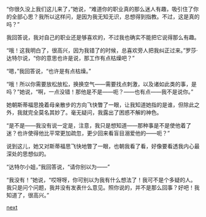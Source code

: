 
“你很久没上我们这儿来了，”她说，“难道你的职业真的那么迷人有趣，吸引住了你的全部心思？我所以这样问，是因为我无知无识，总想得到指教。不过，这是真的吗？”

我回答说，我对自己的职业还是够喜欢的，不过我也确实不能把它说得那么有趣。

“哦！这我明白了，很高兴，因为我错了的时候，总喜欢旁人把我纠正过来。”罗莎·达特尔说，“你的意思也许是说，那工作有点枯燥吧？”

“嗯，”我回答说，“也许是有点枯燥。”

“哦！所以你需要放松放松，换换空气——需要找点刺激，以及诸如此类的事，是吗？”她说，“啊，一点没错！那他是不是——呃？——也有点——我不是说你。”

她朝斯蒂福思挽着母亲散步的方向飞快瞥了一眼，让我知道她指的是谁，但除此之外，我就完全莫名其妙了。毫无疑问，我露出了困惑不解的神色。

“是不是——我没有说一定是，注意，我只是想知道——那种事是不是使他着了迷？也许使得他比平常更加疏忽，更少回来看盲目溺爱他的——呃？”

说到这儿，她又对斯蒂福思飞快地瞥了一眼，也朝我看了看，好像要看透我内心最深处的思想似的。

“达特尔小姐，”我回答说，“请你别以为——”

“我没有！”她说，“哎呀呀，你可别以为我有什么想法了！我可不是个多疑的人。我只是问个问题，我并没有发表什么意见。照你说的，并不是那么回事？好吧！我知道了，很高兴。”

[next](page385.md)
